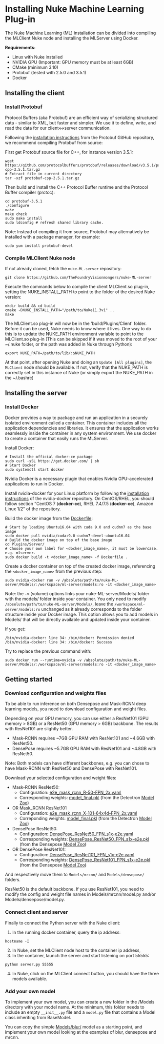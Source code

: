 # Installing Nuke Machine Learning Plug-in

The Nuke Machine Learning (ML) installation can be divided into compiling the MLClient Nuke node and installing the MLServer using Docker.

**Requirements:**
- Linux with Nuke installed
- NVIDIA GPU (Important: GPU memory must be at least 6GB)
- CMake (minimum 3.10)
- Protobuf (tested with 2.5.0 and 3.5.1)
- Docker

## Installing the client

### Install Protobuf

Protocol Buffers (aka Protobuf) are an efficient way of serializing structured data - similar to XML, but faster and simpler. We use it to define, write, and read the data for our client<->server communication.

Following the [installation instructions](https://github.com/protocolbuffers/protobuf/blob/master/src/README.md) from the Protobuf GitHub repository, we recommend compiling Protobuf from source:

First get Protobuf source file for C++, for instance version 3.5.1:
```
wget https://github.com/protocolbuffers/protobuf/releases/download/v3.5.1/protobuf-cpp-3.5.1.tar.gz
# Extract file in current directory
tar -xzf protobuf-cpp-3.5.1.tar.gz
```
Then build and install the C++ Protocol Buffer runtime and the Protocol Buffer compiler (protoc):
```
cd protobuf-3.5.1
./configure
make
make check
sudo make install
sudo ldconfig # refresh shared library cache.
```

Note: Instead of compiling it from source, Protobuf may alternatively be installed with a package manager, for example:
```
sudo yum install protobuf-devel
```

### Compile MLClient Nuke node

If not already cloned, fetch the `nuke-ML-server` repository:
```
git clone https://github.com/TheFoundryVisionmongers/nuke-ML-server
```
Execute the commands below to compile the client MLClient.so plug-in, setting the NUKE_INSTALL_PATH to point to the folder of the desired Nuke version:
```
mkdir build && cd build
cmake -DNUKE_INSTALL_PATH="/path/to/Nuke11.3v1" ..
make
```
The MLClient.so plug-in will now be in the 'build/Plugins/Client' folder. Before it can be used, Nuke needs to know where it lives. One way to do this is to update the NUKE_PATH environment variable to point to the MLClient.so plug-in (This can be skipped if it was moved to the root of your ~/.nuke folder, or the path was added in Nuke through Python):
```
export NUKE_PATH=/path/to/lib/:$NUKE_PATH
```
At that point, after opening Nuke and doing an `Update [All plugins]`, the `MLClient` node should be available.
If not, verify that the NUKE_PATH is correctly set in this instance of Nuke (or simply export the NUKE_PATH in the ~/.bashrc)

## Installing the server

### Install Docker

Docker provides a way to package and run an application in a securely isolated environment called a container. This container includes all the application dependencies and libraries. It ensures that the application works seamlessly inside the container in any system environment. We use docker to create a container that easily runs the MLServer.

Install Docker:
```
# Install the official docker-ce package
sudo curl -sSL https://get.docker.com/ | sh
# Start Docker
sudo systemctl start docker
```
Nvidia Docker is a necessary plugin that enables Nvidia GPU-accelerated applications to run in Docker.

Install nvidia-docker for your Linux platform by following the [installation instructions](https://github.com/NVIDIA/nvidia-docker) of the nvidia-docker repository. On CentOS/RHEL, you should follow section "CentOS 7 (**docker-ce**), RHEL 7.4/7.5 (**docker-ce**), Amazon Linux 1/2" of the repository.

Build the docker image from the [Dockerfile](/Plugins/Server/Dockerfile):
```
# Start by loading Ubuntu16.04 with cuda 9.0 and cudnn7 as the base image
sudo docker pull nvidia/cuda:9.0-cudnn7-devel-ubuntu16.04
# Build the docker image on top of the base image
cd Plugins/Server/
# Choose your own label for <docker_image_name>, it must be lowercase. e.g. mlserver.
sudo docker build -t <docker_image_name> -f Dockerfile .
```

Create a docker container on top of the created docker image, referencing the `<docker_image_name>` from the previous step:

```
sudo nvidia-docker run -v /absolute/path/to/nuke-ML-server/Models/:/workspace/ml-server/models:ro -it <docker_image_name>
```

Note: the `-v` (volume) options links your nuke-ML-server/Models/ folder with the models/ folder inside your container. You only need to modify `/absolute/path/to/nuke-ML-server/Models/`, leave the `/workspace/ml-server/models:ro` unchanged as it already corresponds to the folder structure inside your Docker image. This option allows you to add models in Models/ that will be directly available and updated inside your container.

If you get:
```
/bin/nvidia-docker: line 34: /bin/docker: Permission denied
/bin/nvidia-docker: line 34: /bin/docker: Success
```
Try to replace the previous command with:
```
sudo docker run --runtime=nvidia -v /absolute/path/to/nuke-ML-server/Models/:/workspace/ml-server/models:ro -it <docker_image_name>
```

## Getting started

### Download configuration and weights files

To be able to run inference on both Densepose and Mask-RCNN deep learning models, you need to download configuration and weight files.

Depending on your GPU memory, you can use either a ResNet101 (GPU memory > 8GB) or a ResNet50 (GPU memory > 6GB) backbone. The results with ResNet101 are slightly better.
- Mask-RCNN requires ~7GB GPU RAM with ResNet101 and ~4.6GB with ResNet50.
- DensePose requires ~5.7GB GPU RAM with ResNet101 and ~4.8GB with ResNet50.

Note: Both models can have different backbones, e.g. you can chose to have Mask-RCNN with ResNet50 and DensePose with ResNet101.

Download your selected configuration and weight files:
- Mask-RCNN ResNet50:
  - Configuration: [e2e_mask_rcnn_R-50-FPN_2x.yaml](https://raw.githubusercontent.com/facebookresearch/Detectron/master/configs/12_2017_baselines/e2e_mask_rcnn_R-50-FPN_2x.yaml)
  - Corresponding weights: [model_final.pkl](https://dl.fbaipublicfiles.com/detectron/35859007/12_2017_baselines/e2e_mask_rcnn_R-50-FPN_2x.yaml.01_49_07.By8nQcCH/output/train/coco_2014_train%3Acoco_2014_valminusminival/generalized_rcnn/model_final.pkl) (from the Detectron [Model Zoo](https://github.com/facebookresearch/Detectron/blob/master/MODEL_ZOO.md))
- OR Mask_RCNN ResNet101
  - Configuration: [e2e_mask_rcnn_X-101-64x4d-FPN_2x.yaml](https://raw.githubusercontent.com/facebookresearch/Detectron/master/configs/12_2017_baselines/e2e_mask_rcnn_X-101-64x4d-FPN_2x.yaml)
  - Correponding weights: [model_final.pkl](https://dl.fbaipublicfiles.com/detectron/35859745/12_2017_baselines/e2e_mask_rcnn_X-101-64x4d-FPN_2x.yaml.02_00_30.ESWbND2w/output/train/coco_2014_train%3Acoco_2014_valminusminival/generalized_rcnn/model_final.pkl) (from the Detectron [Model Zoo](https://github.com/facebookresearch/Detectron/blob/master/MODEL_ZOO.md))
- DensePose ResNet50:
  - Configuration: [DensePose_ResNet50_FPN_s1x-e2e.yaml](https://raw.githubusercontent.com/facebookresearch/DensePose/master/configs/DensePose_ResNet50_FPN_s1x-e2e.yaml)
  - Corresponding weights: [DensePose_ResNet50_FPN_s1x-e2e.pkl](https://dl.fbaipublicfiles.com/densepose/DensePose_ResNet50_FPN_s1x-e2e.pkl) (from the Densepose [Model Zoo](https://github.com/facebookresearch/DensePose/blob/master/MODEL_ZOO.md))
- OR DensePose ResNet101:
  - Configuration: [DensePose_ResNet101_FPN_s1x-e2e.yaml](https://raw.githubusercontent.com/facebookresearch/DensePose/master/configs/DensePose_ResNet101_FPN_s1x-e2e.yaml)
  - Corresponding weights: [DensePose_ResNet101_FPN_s1x-e2e.pkl](https://dl.fbaipublicfiles.com/densepose/DensePose_ResNet101_FPN_s1x-e2e.pkl) (from the Densepose [Model Zoo](https://github.com/facebookresearch/DensePose/blob/master/MODEL_ZOO.md))

And respectively move them to `Models/mrcnn/` and `Models/densepose/` folders.

ResNet50 is the default backbone. If you use ResNet101, you need to modify the config and weight file names in Models/mrcnn/model.py and/or Models/densepose/model.py.

### Connect client and server

Finally to connect the Python server with the Nuke client:
1. In the running docker container, query the ip address:
```
hostname -I
```
2. In Nuke, set the MLClient node host to the container ip address,
3. In the container, launch the server and start listening on port 55555:
```
python server.py 55555
```
4. In Nuke, click on the MLClient connect button, you should have the three models available.

### Add your own model

To implement your own model, you can create a new folder in the /Models directory with your model name. At the minimum, this folder needs to include an empty `__init__.py` file and a `model.py` file that contains a Model class inheriting from BaseModel.

You can copy the simple [Models/blur/](Models/blur) model as a starting point, and implement your own model looking at the examples of blur, densepose and mrcnn.
